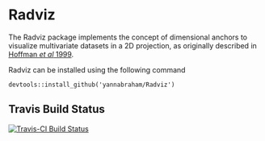 # Radviz

The Radviz package implements the concept of dimensional anchors to visualize multivariate datasets in a 2D projection, as originally described in [Hoffman *et al* 1999](http://citeseerx.ist.psu.edu/viewdoc/summary?doi=10.1.1.135.889).

Radviz can be installed using the following command

```
devtools::install_github('yannabraham/Radviz')
```

## Travis Build Status

[![Travis-CI Build Status](https://travis-ci.org/yannabraham/Radviz.svg?branch=master)](https://travis-ci.org/yannabraham/Radviz)